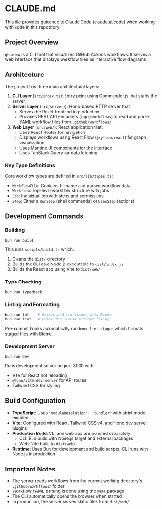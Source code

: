 # CLAUDE.md

This file provides guidance to Claude Code (claude.ai/code) when working with code in this repository.

## Project Overview

`ghaview` is a CLI tool that visualizes GitHub Actions workflows. It serves a web interface that displays workflow files as interactive flow diagrams.

## Architecture

The project has three main architectural layers:

1. **CLI Layer** (`src/index.ts`): Entry point using Commander.js that starts the server
2. **Server Layer** (`src/server/`): Hono-based HTTP server that:
   - Serves the React frontend in production
   - Provides REST API endpoints (`/api/workflows`) to read and parse YAML workflow files from `.github/workflows/`
3. **Web Layer** (`src/web/`): React application that:
   - Uses React Router for navigation
   - Displays workflows using React Flow (`@xyflow/react`) for graph visualization
   - Uses Mantine UI components for the interface
   - Uses TanStack Query for data fetching

### Key Type Definitions

Core workflow types are defined in `src/lib/types.ts`:
- `WorkflowFile`: Contains filename and parsed workflow data
- `Workflow`: Top-level workflow structure with jobs
- `Job`: Individual job with steps and permissions
- `Step`: Either a `RunStep` (shell commands) or `UsesStep` (actions)

## Development Commands

### Building
```bash
bun run build
```
This runs `scripts/build.ts` which:
1. Cleans the `dist/` directory
2. Builds the CLI as a Node.js executable to `dist/index.js`
3. Builds the React app using Vite to `dist/web/`

### Type Checking
```bash
bun run typecheck
```

### Linting and Formatting
```bash
bun run fmt    # Format and fix issues with Biome
bun run lint   # Check for issues without fixing
```

Pre-commit hooks automatically run `bunx lint-staged` which formats staged files with Biome.

### Development Server
```bash
bun run dev
```
Runs development server on port 3000 with:
- Vite for React hot reloading
- `@hono/vite-dev-server` for API routes
- Tailwind CSS for styling

## Build Configuration

- **TypeScript**: Uses `"moduleResolution": "bundler"` with strict mode enabled
- **Vite**: Configured with React, Tailwind CSS v4, and Hono dev server plugins
- **Production Build**: CLI and web app are bundled separately
  - CLI: Bun.build with Node.js target and external packages
  - Web: Vite build to `dist/web/`
- **Runtime**: Uses Bun for development and build scripts; CLI runs with Node.js in production

## Important Notes

- The server reads workflows from the current working directory's `.github/workflows/` folder
- Workflow YAML parsing is done using the `yaml` package
- The CLI automatically opens the browser when started
- In production, the server serves static files from `dist/web/`
